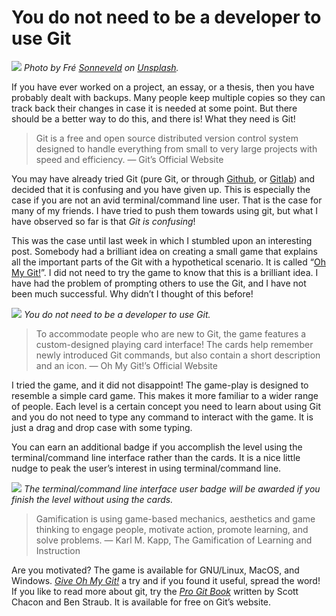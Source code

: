 # You do not need to be a developer to use Git

![](https://miro.medium.com/max/1400/0*tnKDnZZokHzO9pph)
*Photo by Fré [Sonneveld](https://unsplash.com/@fresonneveld) on [Unsplash](https://unsplash.com).*

If you have ever worked on a project, an essay, or a thesis, then you have probably dealt with backups.
Many people keep multiple copies so they can track back their changes in case it is needed at some point.
But there should be a better way to do this, and there is! What they need is Git!

> Git is a free and open source distributed version control system designed to handle everything from small to very large projects with speed and efficiency. 
> — Git’s Official Website

You may have already tried Git (pure Git, or through [Github](https://github.com/), or [Gitlab](https://gitlab.com/)) and decided that it is confusing and you have given up. This is especially the case if you are not an avid terminal/command line user. That is the case for many of my friends. I have tried to push them towards using git, but what I have observed so far is that *Git is confusing*!

This was the case until last week in which I stumbled upon an interesting post.
Somebody had a brilliant idea on creating a small game that explains all the important parts of the Git with a hypothetical scenario.
It is called “[Oh My Git!](https://ohmygit.org/)”.
I did not need to try the game to know that this is a brilliant idea.
I have had the problem of prompting others to use the Git, and I have not been much successful.
Why didn’t I thought of this before!

![](/blog_posts/2021/04/24/oh-my-git-1.png)
*You do not need to be a developer to use Git.*

> To accommodate people who are new to Git, the game features a custom-designed playing card interface!
> The cards help remember newly introduced Git commands, but also contain a short description and an icon. 
> — Oh My Git!’s Official Website

I tried the game, and it did not disappoint!
The game-play is designed to resemble a simple card game.
This makes it more familiar to a wider range of people.
Each level is a certain concept you need to learn about using Git and you do not need to type any command to interact with the game.
It is just a drag and drop case with some typing.

You can earn an additional badge if you accomplish the level using the terminal/command line interface rather than the cards.
It is a nice little nudge to peak the user’s interest in using terminal/command line.

![](/blog_posts/2021/04/24/oh-my-git-2.png)
*The terminal/command line interface user badge will be awarded if you finish the level without using the cards.*

> Gamification is using game-based mechanics, aesthetics and game thinking to engage people, motivate action, promote learning, and solve problems. 
> — Karl M. Kapp, The Gamification of Learning and Instruction

Are you motivated? The game is available for GNU/Linux, MacOS, and Windows.
*[Give Oh My Git!](https://ohmygit.org/)* a try and if you found it useful, spread the word!
If you like to read more about git, try the *[Pro Git Book](https://git-scm.com/book/en/v2)* written by Scott Chacon and Ben Straub.
It is available for free on Git’s website.
